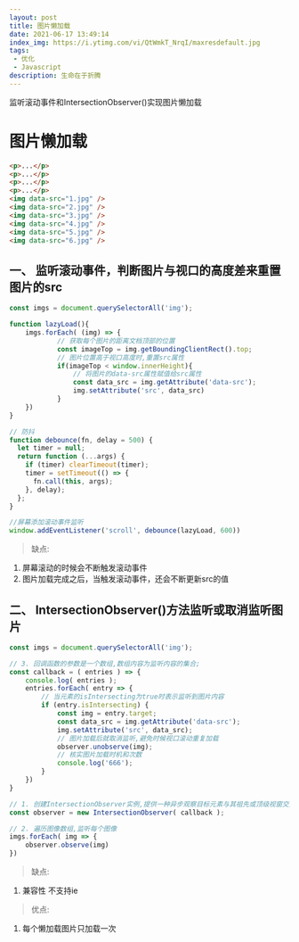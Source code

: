 ```yaml
---
layout: post
title: 图片懒加载
date: 2021-06-17 13:49:14
index_img: https://i.ytimg.com/vi/QtWmkT_NrqI/maxresdefault.jpg
tags:
 - 优化
 - Javascript
description: 生命在于折腾
---
```

监听滚动事件和IntersectionObserver()实现图片懒加载
<!--more-->

# 图片懒加载
```html
<p>...</p>
<p>...</p>
<p>...</p>
<p>...</p>
<img data-src="1.jpg" />
<img data-src="2.jpg" />
<img data-src="3.jpg" />
<img data-src="4.jpg" />
<img data-src="5.jpg" />
<img data-src="6.jpg" />
```

## 一、 监听滚动事件，判断图片与视口的高度差来重置图片的src 
```js
const imgs = document.querySelectorAll('img');

function lazyLoad(){
	imgs.forEach( (img) => {
			// 获取每个图片的距离文档顶部的位置
			const imageTop = img.getBoundingClientRect().top;
			// 图片位置高于视口高度时,重置src属性
			if(imageTop < window.innerHeight){
				// 将图片的data-src属性赋值给src属性
				const data_src = img.getAttribute('data-src');
				img.setAttribute('src', data_src) 
			}
	})	
}

// 防抖
function debounce(fn, delay = 500) {
  let timer = null;
  return function (...args) {
    if (timer) clearTimeout(timer);
    timer = setTimeout(() => {
      fn.call(this, args);
    }, delay);
  };
}

//屏幕添加滚动事件监听
window.addEventListener('scroll', debounce(lazyLoad, 600))
```
> 缺点: 
1. 屏幕滚动的时候会不断触发滚动事件
2. 图片加载完成之后，当触发滚动事件，还会不断更新src的值

## 二、 IntersectionObserver()方法监听或取消监听图片
```js
const imgs = document.querySelectorAll('img');

// 3. 回调函数的参数是一个数组,数组内容为监听内容的集合;
const callback = ( entries ) => {
	console.log( entries );
	entries.forEach( entry => {
		// 当元素的isIntersecting为true时表示监听到图片内容
		if (entry.isIntersecting) {
			const img = entry.target;
			const data_src = img.getAttribute('data-src');
			img.setAttribute('src', data_src);
			// 图片加载后就取消监听,避免时候视口滚动重复加载
			observer.unobserve(img);
			// 核实图片加载时机和次数
			console.log('666');
		}
	})
}

// 1. 创建IntersectionObserver实例,提供一种异步观察目标元素与其祖先或顶级视窗交叉状态的方法,参数是一个回调函数
const observer = new IntersectionObserver( callback );

// 2. 遍历图像数组,监听每个图像
imgs.forEach( img => {
	observer.observe(img)
})
```
> 缺点:
1. 兼容性 不支持ie

> 优点:
1. 每个懒加载图片只加载一次